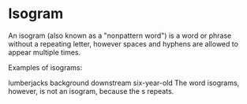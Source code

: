 # Isogram
An isogram (also known as a "nonpattern word") is a word or phrase without a repeating letter, however spaces and hyphens are allowed to appear multiple times.

Examples of isograms:

lumberjacks
background
downstream
six-year-old
The word isograms, however, is not an isogram, because the s repeats.
